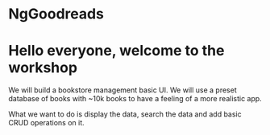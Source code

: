 # NgGoodreads
# Hello everyone, welcome to the workshop

We will build a bookstore management basic UI.
We will use a preset database of books with ~10k books to have a feeling of a more realistic app.

What we want to do is display the data, search the data and add basic CRUD operations on it.

